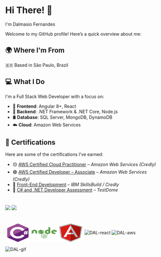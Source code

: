 # Hi There! 🖖
 I'm Dalmasio Fernandes

Welcome to my GitHub profile! Here’s a quick overview about me:

## 🌍 Where I'm From  
🇧🇷 Based in São Paulo, Brazil

## 💻 What I Do  
I'm a Full Stack Web Developer with a focus on:

- 🔧 **Frontend**: Angular 8+, React  
- 🔩 **Backend**: .NET Framework & .NET Core, Node.js
- 🛢️ **Database**: SQL Server, MongoDB, DynamoDB
- ☁️ **Cloud**: Amazon Web Services

## 📜 Certifications

Here are some of the certifications I’ve earned:

- 🟡 [AWS Certified Cloud Practitioner](https://www.credly.com/earner/earned/badge/81b1db5c-bac8-4f84-b2e4-9cd8ae4dd489) – *Amazon Web Services (Credly)*
- 🟣 [AWS Certified Developer – Associate](https://www.credly.com/earner/earned/badge/ed9e27a5-ed03-4be2-8fb0-3123c42e77ed) – *Amazon Web Services (Credly)*
- 🔵 [Front-End Development](https://www.credly.com/earner/earned/badge/4a51f987-251f-4c74-adfe-dfa48a4b1312) – *IBM SkillsBuild / Credly*
- 🧪 [C# and .NET Developer Assessment](http://testdome.com/certificates/4d9c879803de400c94d64515d673b472) – *TestDome*

#
<a href = "mailto:dalmasiof@gmail.com"><img src="https://img.shields.io/badge/-Gmail-%23333?style=for-the-badge&logo=gmail&logoColor=white" target="_blank"></a>
<a href="https://www.linkedin.com/in/dalmasio-fernandes-de-oliveira-filho-741a74147/" target="_blank"><img src="https://img.shields.io/badge/-LinkedIn-%230077B5?style=for-the-badge&logo=linkedin&logoColor=white" target="_blank"></a> 
#
<p>
  <img align="center" alt="DAL-Csharp" height="60" width="80" src="https://raw.githubusercontent.com/devicons/devicon/master/icons/csharp/csharp-original.svg">
  <img align="center" alt="DAL-Csharp" height="60" width="80" src="https://raw.githubusercontent.com/devicons/devicon/master/icons/nodejs/nodejs-plain-wordmark.svg">
  <img align="center" alt="DAL-angular" height="60" width="80" src="https://raw.githubusercontent.com/devicons/devicon/master/icons/angularjs/angularjs-original.svg">  
  <img align="center" alt="DAL-react" height="60" width="80" src="https://cdn.jsdelivr.net/gh/devicons/devicon/icons/react/react-original.svg">
  <img align="center" alt="DAL-aws" height="60" width="80" src="https://cdn.jsdelivr.net/gh/devicons/devicon/icons/amazonwebservices/amazonwebservices-plain-wordmark.svg" />
</p>
<img align="left" alt="DAL-gif" height="140" width="180" src="https://gist.githubusercontent.com/patevs/b007a0e98fb216438d4cbf559fac4166/raw/88f20c9d749d756be63f22b09f3c4ac570bc5101/programming.gif">

     
     
